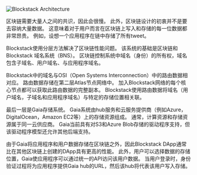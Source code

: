 
![Blockstack Architecture](/common/images/architecture.png)

区块链需要大量人之间的共识，因此会很慢。 此外，区块链设计的初衷并不是要去容纳大量数据。 这意味着对于用户而言在区块链上写入和存储的每一位数据都非常昂贵。 例如，设想一个应用程序在链中存储了所有tweet。

Blockstack使用分层方法解决了区块链性能问题。 该系统的基础是区块链和Blockstack 域名系统（BNS）。 区块链控制系统中域名（身份）的所有权，域名包含子域名、用户域名、与应用程序域名。

Blockstack中的域名与OSI（Open Systems Interconnection）中的路由数据相对应。 路由数据存储在第二层Atlas节点网络中。 加入Blockstack网络的每个核心节点都可以获取此路由数据的完整副本。 Blockstack使用路由数据将域名（用户域名，子域名和应用程序域名）与特定的存储位置相关联。

最后一层是Gaia存储系统。 Gaia系统由hub服务和云服务提供商（例如Azure，DigitalOcean，Amazon EC2等）上的存储资源组成。 通常，计算资源和存储资源属于同一云供应商。 Gaia当前具有对S3和Azure Blob存储的驱动程序支持，但该驱动程序模型还允许其他后端支持。

由于Gaia将应用程序和用户数据存储在区块链之外，因此Blockstack DApp通常比在其他区块链上创建的DApp具有更高的性能。 此外，用户可以选择数据的存储位置，Gaia使应用程序可以通过统一的API访问该用户数据。 当用户登录时，身份验证过程将为应用程序提供Gaia hub的URL，然后该hub将代表该用户写入存储。
